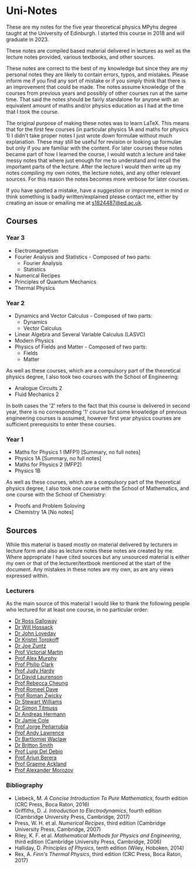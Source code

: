 # Uni-Notes
These are my notes for the five year theoretical physics MPyhs degree taught at the University of Edinburgh.
I started this course in 2018 and will graduate in 2023.

These notes are compiled based material delivered in lectures as well as the lecture notes provided, various textbooks, and other sources.

These notes are correct to the best of my knowledge but since they are my personal notes they are likely to contain errors, typos, and mistakes.
Please inform me if you find any sort of mistake or if you simply think that there is an improvement that could be made.
The notes assume knowledge of the courses from previous years and possibly of other courses run at the same time.
That said the notes should be fairly standalone for anyone with an equivalent amount of maths and/or physics education as I had at the time that I took the course.

The original purpose of making these notes was to learn LaTeX.
This means that for the first few courses (in particular physics 1A and maths for physics 1) I didn't take proper notes I just wrote down formulae without much explanation.
These may still be useful for revision or looking up formulae but only if you are familiar with the content.
For later courses these notes became part of how I learned the course, I would watch a lecture and take messy notes that where just enough for me to understand and recall the importamt parts of the lecture.
After the lecture I would then write up my notes compiling my own notes, the lecture notes, and any other relevant sources.
For this reason the notes becomes more verbose for later courses.

If you have spotted a mistake, have a suggestion or improvement in mind or think something is badly written/explained please contact me, either by creating an issue or emailing me at s1824487@ed.ac.uk.

## Courses
### Year 3
* Electromagnetism
* Fourier Analysis and Statistics - Composed of two parts:
    * Fourier Analysis
    * Statistics
* Numerical Recipes
* Principles of Quantum Mechanics
* Thermal Physics

### Year 2
* Dynamics and Vector Calculus - Composed of two parts:
    * Dynamics
    * Vector Calculus
* Linear Algebra and Several Variable Calculus (LASVC)
* Modern Physics
* Physics of Fields and Matter - Composed of two parts:
    * Fields
    * Matter

As well as these courses, which are a compulsory part of the theoretical physics degree, I also took two courses with the School of Engineering:
* Analogue Circuits 2
* Fluid Mechanics 2

In both cases the '2' refers to the fact that this course is delivered in second year, there is no corresponding '1' course but some knowledge of previous engineering courses is assumed, however first year physics courses are sufficient prerequisits to enter these courses.

### Year 1
* Maths for Physics 1 (MFP1) \[Summary, no full notes\]
* Physics 1A \[Summary, no full notes\]
* Maths for Physics 2 (MFP2)
* Physics 1B

As well as these courses, which are a compulsory part of the theoretical physics degree, I also took one course with the School of Mathematics, and one course with the School of Chemistry:
* Proofs and Problem Soloving 
* Chemistry 1A \[No notes\]


## Sources
While this material is based mostly on material delivered by lecturers in lecture form and also as lecture notes these notes are created by me.
Where appropriate I have cited sources but any unsourced material is either my own or that of the lecturer/textbook mentioned at the start of the document.
Any mistakes in these notes are my own, as are any views expressed within.

### Lecturers
As the main source of this material I would like to thank the following people who lectured for at least one course, in no particular order:
* [Dr Ross Galloway](https://www.ph.ed.uk/people/ross-galloway)
* [Dr Will Hossack](https://www.ph.ed.uk/people/will-hossack)
* [Dr John Loveday](https://www.ph.ed.uk/people/john-loveday)
* [Dr Kristel Torokoff](https://www.ph.ed.uk/people/kristel-torokoff)
* [Dr Joe Zuntz](https://www.ph.ed.uk/people/joe-zuntz)
* [Prof Victorial Martin](https://www.ph.ed.uk/people/victoria-martin)
* [Prof Alex Murphy](https://www.ph.ed.uk/people/alex-murphy)
* [Prof Philip Clark](https://www.ph.ed.uk/people/philip-clark)
* [Prof Judy Hardy](https://www.ph.ed.uk/people/judy-hardy)
* [Dr David Laurenson](https://www.eng.ed.ac.uk/about/people/dr-david-laurenson)
* [Prof Rebecca Cheung](https://www.eng.ed.ac.uk/about/people/prof-rebecca-cheung)
* [Prof Romeel Dave](https://www.ph.ed.uk/people/romeel-dave)
* [Prof Roman Zwicky](https://www.ph.ed.uk/people/roman-zwicky)
* [Dr Stewart Williams](https://www.ph.ed.uk/people/stewart-williams)
* [Dr Simon Titmuss](https://www.ph.ed.uk/people/simon-titmuss)
* [Dr Andreas Hermann](https://www.ph.ed.uk/people/andreas-hermann)
* [Dr Jamie Cole](https://www.ph.ed.uk/people/jamie-cole)
* [Prof Jorge Peñarrubia](https://www.ph.ed.uk/people/jorge-penarrubia)
* [Prof Andy Lawrence](https://www.ph.ed.uk/people/andy-lawrence)
* [Dr Bartlomiej Waclaw](https://www.ph.ed.uk/people/bartlomiej-waclaw)
* [Dr Britton Smith](https://www.ph.ed.uk/people/britton=smith)
* [Prof Luigi Del Debio](https://www.ph.ed.uk/people/luigi-del-debio)
* [Prof Arjun Berera](https://www.ph.ed.uk/people/arjun-berera)
* [Prof Graeme Ackland](https://www.ph.ed.uk/people/graeme-ackland)
* [Prof Alexander Morozov](https://www.ph.ed.uk/people/ross-galloway)

### Bibliography
* Liebeck, M. _A Concise Introduction To Pure Mathematics_, fourth edition (CRC Press, Boca Raton, 2016)
* Griffiths, D. J. _Introduction to Electrodynamics_, fourth edition (Cambridge University Press, Cambridge, 2017)
* Press, W. H. et al. _Numerical Recipes_, third edition (Cambridge University Press, Cambridge, 2007)
* Riley, K. F. et al. _Mathematical Methods for Physics and Engineering_, third edition (Cambridge University Press, Cambridge, 2006)
* Halliday, D. _Principles of Physics_, tenth edition (Wiley, Hoboken, 2014)
* Rex, A. _Finn's Thermal Physics_, third edition (CRC Press, Boca Raton, 2017)
